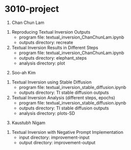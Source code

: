 # 3010-project

1. Chan Chun Lam
  1) Reproducing Textual Inversion Outputs
      - program file: textual_inversion_ChanChunLam.ipynb
      - outputs directory: recreate
  2) Textual Inversion Results in Different Steps
      - program file: textual_inversion_ChanChunLam.ipynb
      - outputs directory: elephant_steps
      - analysis directory: plot

2. Soo-ah Kim
  1) Textual Inversion using Stable Diffusion
      - program file: textual_inversion_stable_diffusion.ipynb
      - outputs directory: TI stable diffusion outputs
  2) Textual Inversion Analysis (different steps, epochs)
      - program file: textual_inversion_stable_diffusion.ipynb
      - outputs directory: TI stable diffusion outputs
      - analysis directory: plots-SD

3. Kaustubh Nigam
  1) Textual Inversion with Negative Prompt Implementation
     - input directory: improvement-input
     - output directory: improvement-output
